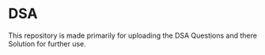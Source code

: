 # DSA
This repository is made primarily for uploading the DSA Questions and there Solution for further use.
